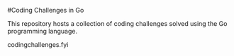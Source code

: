 #Coding Challenges in Go

This repository hosts a collection of coding challenges solved using the Go programming language.

codingchallenges.fyi
